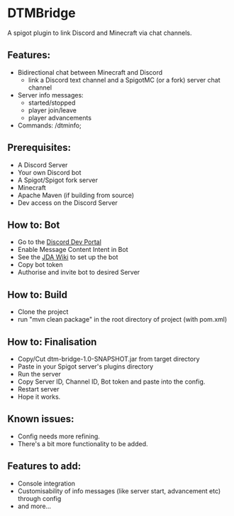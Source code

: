 # DTMBridge
A spigot plugin to link Discord and Minecraft via chat channels.

## Features:
- Bidirectional chat between Minecraft and Discord
  - link a Discord text channel and a SpigotMC (or a fork) server chat channel
- Server info messages:
  - started/stopped 
  - player join/leave
  - player advancements
- Commands: /dtminfo;

## Prerequisites:
- A Discord Server
- Your own Discord bot 
- A Spigot/Spigot fork server
- Minecraft
- Apache Maven (if building from source)
- Dev access on the Discord Server

## How to: Bot
- Go to the [Discord Dev Portal](https://discord.com/developers/docs/intro)
- Enable Message Content Intent in Bot
- See the [JDA Wiki](https://jda.wiki/using-jda/getting-started/#creating-a-discord-bot) to set up the bot
- Copy bot token
- Authorise and invite bot to desired Server


## How to: Build
- Clone the project 
- run "mvn clean package" in the root directory of project (with pom.xml)

## How to: Finalisation
- Copy/Cut dtm-bridge-1.0-SNAPSHOT.jar from target directory
- Paste in your Spigot server's plugins directory
- Run the server
- Copy Server ID, Channel ID, Bot token and paste into the config.
- Restart server
- Hope it works.

## Known issues:
- Config needs more refining.
- There's a bit more functionality to be added.

## Features to add:
- Console integration 
- Customisability of info messages (like server start, advancement etc) through config
- and more...
